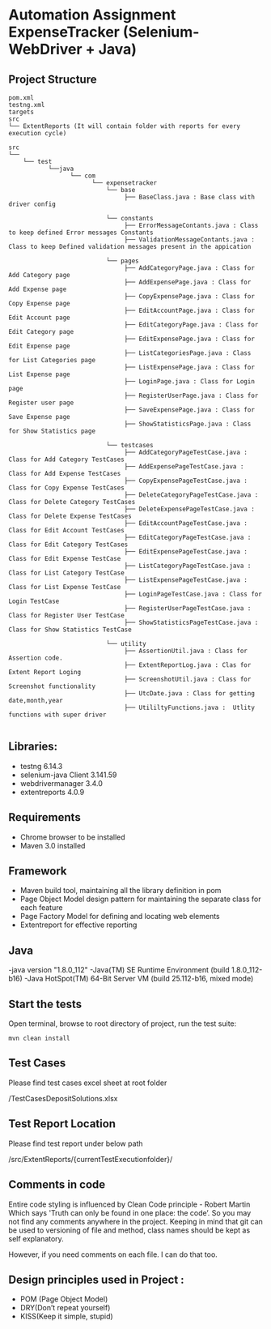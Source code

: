 
# Automation Assignment ExpenseTracker (Selenium-WebDriver + Java)

## Project Structure

```
pom.xml
testng.xml
targets
src
└── ExtentReports (It will contain folder with reports for every execution cycle)

src
└──
    └── test
           └──java
                 └── com
                       └── expensetracker
                  	       └── base
                                ├── BaseClass.java : Base class with driver config
    
                  	       └── constants
                                ├── ErrorMessageContants.java : Class to keep defined Error messages Constants 
                                ├── ValidationMessageContants.java : Class to keep Defined validation messages present in the appication
    
                  	       └── pages
                                ├── AddCategoryPage.java : Class for Add Category page  
                                ├── AddExpensePage.java : Class for Add Expense page 
                                ├── CopyExpensePage.java : Class for Copy Expense page 
                                ├── EditAccountPage.java : Class for Edit Account page
                                ├── EditCategoryPage.java : Class for Edit Category page
                                ├── EditExpensePage.java : Class for Edit Expense page
                                ├── ListCategoriesPage.java : Class for List Categories page
                                ├── ListExpensePage.java : Class for List Expense page 
                                ├── LoginPage.java : Class for Login page
                                ├── RegisterUserPage.java : Class for Register user page
                                ├── SaveExpensePage.java : Class for Save Expense page
                                ├── ShowStatisticsPage.java : Class for Show Statistics page                                    
                                        
                  	       └── testcases
                                ├── AddCategoryPageTestCase.java : Class for Add Category TestCases 
                                ├── AddExpensePageTestCase.java : Class for Add Expense TestCases
                                ├── CopyExpensePageTestCase.java : Class for Copy Expense TestCases
                                ├── DeleteCategoryPageTestCase.java : Class for Delete Category TestCases
                                ├── DeleteExpensePageTestCase.java : Class for Delete Expense TestCases
                                ├── EditAccountPageTestCase.java : Class for Edit Account TestCases
                                ├── EditCategoryPageTestCase.java : Class for Edit Category TestCases
                                ├── EditExpensePageTestCase.java : Class for Edit Expense TestCase 
                                ├── ListCategoryPageTestCase.java : Class for List Category TestCase
                                ├── ListExpensePageTestCase.java : Class for List Expense TestCase
                                ├── LoginPageTestCase.java : Class for Login TestCase
                                ├── RegisterUserPageTestCase.java : Class for Register User TestCase                                    
                                ├── ShowStatisticsPageTestCase.java : Class for Show Statistics TestCase                                    
                                        
                  	       └── utility
                                ├── AssertionUtil.java : Class for Assertion code. 
                                ├── ExtentReportLog.java : Clas for Extent Report Loging
                                ├── ScreenshotUtil.java : Class for Screenshot functionality
                                ├── UtcDate.java : Class for getting date,month,year
                                ├── UtililtyFunctions.java :  Utlity functions with super driver
                                       
```

## Libraries:

- testng 6.14.3
- selenium-java Client 3.141.59
- webdrivermanager 3.4.0
- extentreports 4.0.9


## Requirements

- Chrome browser to be installed
- Maven 3.0 installed

## Framework
 - Maven build tool, maintaining all the library definition in pom 
 - Page Object Model design pattern for maintaining the separate class for each feature
 - Page Factory Model for defining and locating web elements
 - Extentreport for effective reporting


## Java
 -java version "1.8.0_112"
 -Java(TM) SE Runtime Environment (build 1.8.0_112-b16)
 -Java HotSpot(TM) 64-Bit Server VM (build 25.112-b16, mixed mode)
 
## Start the tests

Open terminal, browse to root directory of project, run the test suite:

	mvn clean install

## Test Cases

Please find test cases excel sheet at root folder

/TestCasesDepositSolutions.xlsx


## Test Report Location

Please find test report under below path 

/src/ExtentReports/{currentTestExecutionfolder}/

## Comments in code 

Entire code styling is influenced by Clean Code principle - Robert Martin
Which says
'Truth can only be found in one place: the code’.
So you may not find any comments anywhere in the project.
Keeping in mind that git can be used to versioning of file and method, class names should be kept as self explanatory.

However, if you need comments on each file. I can do that too.

## Design principles used in Project :

- POM (Page Object Model)
- DRY(Don’t repeat yourself)
- KISS(Keep it simple, stupid)


